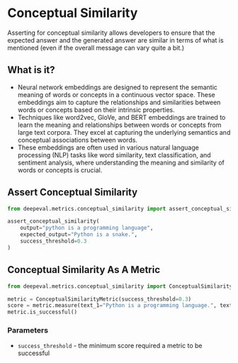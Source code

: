 # Conceptual Similarity

Asserting for conceptual similarity allows developers to ensure that the expected answer and the generated answer are similar in terms of what is mentioned (even if the overall message can vary quite a bit.)

## What is it?

- Neural network embeddings are designed to represent the semantic meaning of words or concepts in a continuous vector space. These embeddings aim to capture the relationships and similarities between words or concepts based on their intrinsic properties.
- Techniques like word2vec, GloVe, and BERT embeddings are trained to learn the meaning and relationships between words or concepts from large text corpora. They excel at capturing the underlying semantics and conceptual associations between words.
- These embeddings are often used in various natural language processing (NLP) tasks like word similarity, text classification, and sentiment analysis, where understanding the meaning and similarity of words or concepts is crucial.

## Assert Conceptual Similarity

```python
from deepeval.metrics.conceptual_similarity import assert_conceptual_similarity

assert_conceptual_similarity(
    output="python is a programming language",
    expected_output="Python is a snake.",
    success_threshold=0.3
)
```

## Conceptual Similarity As A Metric

```python
from deepeval.metrics.conceptual_similarity import ConceptualSimilarityMetric

metric = ConceptualSimilarityMetric(success_threshold=0.3)
score = metric.measure(text_1="Python is a programming language.", text_2="Python is a snake.")
metric.is_successful()
```

### Parameters

- `success_threshold` - the minimum score required a metric to be successful
